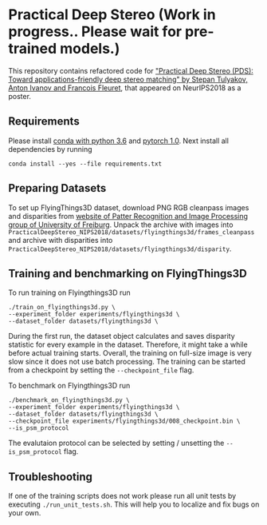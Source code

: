 # Practical Deep Stereo (Work in progress.. Please wait for pre-trained models.) 
This repository contains refactored code for ["Practical Deep Stereo (PDS): Toward applications-friendly deep stereo matching" by Stepan Tulyakov, Anton Ivanov and Francois Fleuret](https://papers.nips.cc/paper/7828-practical-deep-stereo-pds-toward-applications-friendly-deep-stereo-matching), that appeared on NeurIPS2018 as a poster.

## Requirements
Please install [conda with python 3.6](https://www.anaconda.com/download) and [pytorch 1.0](https://pytorch.org/).
Next install all dependencies by running
```
conda install --yes --file requirements.txt
```

## Preparing Datasets
To set up FlyingThings3D dataset, download PNG RGB cleanpass images and disparities from [website of Patter Recognition and Image Processing group of University of Freiburg](https://lmb.informatik.uni-freiburg.de/resources/datasets/SceneFlowDatasets.en.html). Unpack the archive with images into `PracticalDeepStereo_NIPS2018/datasets/flyingthings3d/frames_cleanpass` and archive with disparities into `PracticalDeepStereo_NIPS2018/datasets/flyingthings3d/disparity`.      

## Training and benchmarking on FlyingThings3D
To run training on Flyingthings3D run
```
./train_on_flyingthings3d.py \
--experiment_folder experiments/flyingthings3d \
--dataset_folder datasets/flyingthings3d \
```
During the first run, the dataset object calculates and saves disparity statistic for every example in the dataset. Therefore, it might take a while before actual training starts. Overall, the training on full-size image is very slow since it does not use batch processing. The training can be started from a checkpoint by setting the `--checkpoint_file` flag.

To benchmark on Flyingthings3D run
```
./benchmark_on_flyingthings3d.py \
--experiment_folder experiments/flyingthings3d \
--dataset_folder datasets/flyingthings3d \
--checkpoint_file experiments/flyingthings3d/008_checkpoint.bin \
--is_psm_protocol
```
The evalutaion protocol can be selected by setting / unsetting the `--is_psm_protocol` flag.

## Troubleshooting
If one of the training scripts does not work please run all unit tests by executing `./run_unit_tests.sh`. This will help you to localize and fix bugs on your own.  
